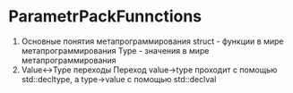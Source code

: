 # ParametrPackFunnctions
1. Основные понятия метапрограммирования
struct - функции в мире метапрограммирования
Type - значения в мире метапрограммирования
2. Value<->Type переходы
Переход value->type проходит с помощью std::decltype, а type->value с помощью std::declval
